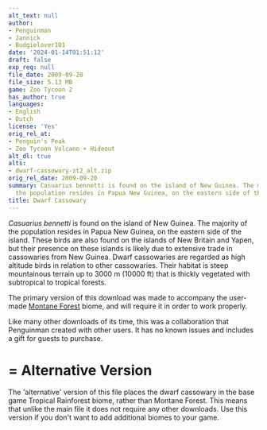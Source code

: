 ```yaml
---
alt_text: null
author:
- Penguinman
- Jannick
- Budgielover101
date: '2024-01-14T01:51:12'
draft: false
exp_req: null
file_date: 2009-09-20
file_size: 5.13 MB
game: Zoo Tycoon 2
has_author: true
languages:
- English
- Dutch
license: 'Yes'
orig_rel_at:
- Penguin's Peak
- Zoo Tycoon Volcano + Hideout
alt_dl: true
alts:
- dwarf-cassowary-zt2_alt.zip
orig_rel_date: 2009-09-20
summary: Casuarius bennetti is found on the island of New Guinea. The majority of
  the population resides in Papua New Guinea, on the eastern side of the island.
title: Dwarf Cassowary
---
```

*Casuarius bennetti* is found on the island of New Guinea. The majority of the population resides in Papua New Guinea, on the eastern side of the island. These birds are also found on the islands of New Britain and Yapen, but their presence on these islands is likely due to extensive trade in cassowaries from New Guinea. Dwarf cassowaries are regarded as high altitude birds in relation to other cassowaries. Their habitat is steep mountainous terrain up to 3000 m (10000 ft) that is thickly vegetated with subtropical to tropical forests.

The primary version of this download was made to accompany the user-made [Montane Forest](<https://www.zooberry.org/mods/zt2/biomes/montane-forest/>) biome, and will require it in order to work properly.

Like many other downloads of its time, this was a collaboration that Penguinman created with other users. It has no known issues and includes a gift for guests to purchase.

=
Alternative Version
=

The 'alternative' version of this file places the dwarf cassowary in the base game Tropical Rainforest biome, rather than Montane Forest. This means that unlike the main file it does not require any other downloads. Use this version if you don't want to add additional biomes to your game.